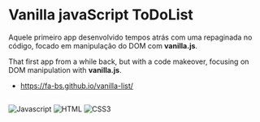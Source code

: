 # Vanilla javaScript ToDoList

Aquele primeiro app desenvolvido tempos atrás com uma repaginada no código, focado em manipulação do DOM com **vanilla.js**.

That first app from a while back, but with a code makeover, focusing on DOM manipulation with **vanilla.js**.

* <https://fa-bs.github.io/vanilla-list/>

##
![Javascript](https://img.shields.io/badge/Javascript-F0DB4F?style=for-the-badge&labelColor=black&logo=javascript&logoColor=F0DB4F)
![HTML](https://img.shields.io/badge/HTML5-E34F26?style=for-the-badge&logo=html5&logoColor=white)
![CSS3](https://img.shields.io/badge/CSS3-1572B6?style=for-the-badge&logo=css3&logoColor=white)

